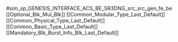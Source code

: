 #sim_sp_GENESIS_INTERFACE_ACS_BE_SR3DNG_src_src_gen_fe_be
[[Optional_Blk_Mul_Blk]]
[[Common_Modular_Type_Last_Default]]
[[Common_Physical_Type_Last_Default]]
[[Common_Basic_Type_Last_Default]]
[[Mandatory_Blk_Burst_Info_Blk_Last_Default]]
